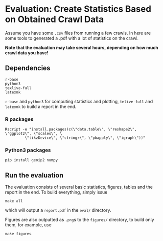 # Evaluation: Create Statistics Based on Obtained Crawl Data

Assume you have some ```.csv``` files from running a few crawls. In here are some tools to generated a .pdf with a lot of statistics on the crawl.

**Note that the evaluation may take several hours, depending on how much crawl data you have!**

## Dependencies

	r-base
	python3
	texlive-full
	latexmk

```r-base``` and ```python3``` for computing statistics and plotting, ```telive-full``` and ```latexmk``` to build a report in the end.
### R packages

	Rscript -e "install.packages(c(\"data.table\", \"reshape2\", \"ggplot2\", \"scales\", \
             \"tikzDevice\", \"stringr\", \"pbapply\", \"igraph\"))"

### Python3 packages

	pip install geoip2 numpy

## Run the evaluation

The evaluation consists of several basic statistics, figures, tables and the report in the end. To build everything, simply issue
	
	make all

which will output a ```report.pdf``` in the ```eval/``` directory.

Figures are also outputted as ```.png```s to the ```figures/``` directory, to build only them, for example, use

	make figures
